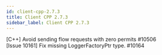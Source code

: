 ```yaml
---
id: client-cpp-2.7.3
title: Client CPP 2.7.3 
sidebar_label: Client CPP 2.7.3 
---
```


[C++] Avoid sending flow requests with zero permits #10506  
[Issue 10161] Fix missing LoggerFactoryPtr type. #10164  

